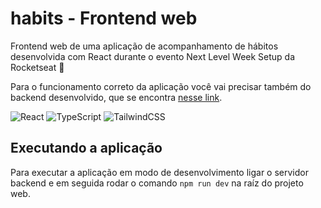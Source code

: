 # habits - Frontend web

Frontend web de uma aplicação de acompanhamento de hábitos desenvolvida com React
durante o evento Next Level Week Setup da Rocketseat 🚀

Para o funcionamento correto da aplicação você vai precisar também do backend desenvolvido,
que se encontra [nesse link](https://github.com/br-adriel/nlw-setup-server).

![React](https://img.shields.io/badge/react-%2320232a.svg?style=for-the-badge&logo=react&logoColor=%2361DAFB)
![TypeScript](https://img.shields.io/badge/typescript-%23007ACC.svg?style=for-the-badge&logo=typescript&logoColor=white)
![TailwindCSS](https://img.shields.io/badge/tailwindcss-%2338B2AC.svg?style=for-the-badge&logo=tailwind-css&logoColor=white)


## Executando a aplicação

Para executar a aplicação em modo de desenvolvimento ligar o servidor backend e em seguida
rodar o comando `npm run dev` na raíz do projeto web.

